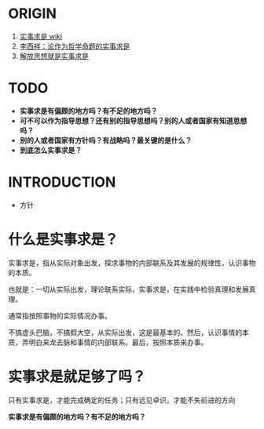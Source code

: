 


# ORIGIN
  1. [实事求是 wiki](https://zh.wikipedia.org/wiki/%E5%AE%9E%E4%BA%8B%E6%B1%82%E6%98%AF)
  2. [李西祥：论作为哲学命题的实事求是](http://myy.cass.cn/mkszyzgh/201610/t20161024_3247734.shtml)
  3. [解放思想就是实事求是](http://cpc.people.com.cn/GB/69112/70190/70194/5236698.html)




# TODO
  * **实事求是有偏颇的地方吗？有不足的地方吗？**
  * **可不可以作为指导思想？还有别的指导思想吗？别的人或者国家有知道思想吗？**
  * **别的人或者国家有方针吗？有战略吗？最关键的是什么？**
  * **到底怎么实事求是？**


# INTRODUCTION






  * 方针




# 什么是实事求是？


实事求是，指从实际对象出发，探求事物的内部联系及其发展的规律性，认识事物的本质。

也就是：一切从实际出发，理论联系实际，实事求是，在实践中检验真理和发展真理。



通常指按照事物的实际情况办事。

不搞虚头巴脑，不搞假大空，从实际出发，这是最基本的。然后，认识事情的本质，弄明白来龙去脉和事情的内部联系。最后，按照本质来办事。








# 实事求是就足够了吗？


只有实事求是，才能完成确定的任务；只有远见卓识，才能不失前进的方向

**实事求是有偏颇的地方吗？有不足的地方吗？**
